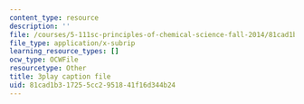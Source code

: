 ```yaml
---
content_type: resource
description: ''
file: /courses/5-111sc-principles-of-chemical-science-fall-2014/81cad1b317255cc2951841f16d344b24_f0udxGcoztE.vtt
file_type: application/x-subrip
learning_resource_types: []
ocw_type: OCWFile
resourcetype: Other
title: 3play caption file
uid: 81cad1b3-1725-5cc2-9518-41f16d344b24
---
```

